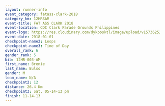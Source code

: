 ```yaml
---
layout: runner-info 
event_category: fatass-clark-2018 
category_km: 12HRSAM 
event-title: FAT ASS CLARK 2018 
event-location: CDC Clark Parade Grounds Philippines 
event-logo: https://res.cloudinary.com/dykbosktl/image/upload/v1573625290/Logo/Logo_wa5xi5.png 
event-date: 2018-01-01 
checkpoint-name2: Loops 
checkpoint-name3: Time of Day
overall_rank: 6
gender_rank: 5
bib: 12HR-003-AM
first_name: Brenie
last_name: Bulso
gender: M
team_name: N/A
checkpoint2: 12
distance: 26.4 Km
checkpoint3: Sat, 05-14-13 pm
finish: 11-14-13
---
```

